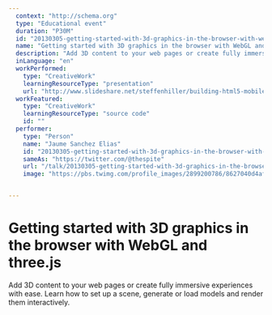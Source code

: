 ```yaml
---
  context: "http://schema.org"
  type: "Educational event"
  duration: "P30M"
  id: "20130305-getting-started-with-3d-graphics-in-the-browser-with-webgl-and-threejs"
  name: "Getting started with 3D graphics in the browser with WebGL and three.js"
  description: "Add 3D content to your web pages or create fully immersive experiences with ease. Learn how to set up a scene, generate or load models and render them interactively."
  inLanguage: "en"
  workPerformed: 
    type: "CreativeWork"
    learningResourceType: "presentation"
    url: "http://www.slideshare.net/steffenhiller/building-html5-mobile-apps-with-sencha-touch"
  workFeatured: 
    type: "CreativeWork"
    learningResourceType: "source code"
    id: ""
  performer: 
    type: "Person"
    name: "Jaume Sanchez Elias"
    id: "20130305-getting-started-with-3d-graphics-in-the-browser-with-webgl-and-threejs"
    sameAs: "https://twitter.com/@thespite"
    url: "/talk/20130305-getting-started-with-3d-graphics-in-the-browser-with-webgl-and-threejs.html"
    image: "https://pbs.twimg.com/profile_images/2899200786/8627040d4affe3d9ff80c9e861f8ba34.png"


---
```

# Getting started with 3D graphics in the browser with WebGL and three.js

Add 3D content to your web pages or create fully immersive experiences with ease. Learn how to set up a scene, generate or load models and render them interactively.